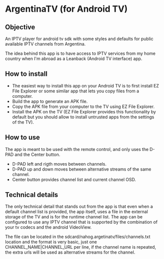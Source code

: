 # ArgentinaTV (for Android TV)

## Objective

An IPTV player for android tv sdk with some styles and defaults for public available IPTV channels from Argentina.

The idea behind this app is to have access to IPTV services from my home country when I'm abroad as a Leanback (Android TV interface) app.

## How to install

- The easiest way to install this app on your Android TV is to first install EZ File Explorer or some similar app that lets you copy files from a computer.
- Build the app to generate an APK file.
- Copy the APK file from your computer to the TV using EZ File Explorer.
- Install the APK on the TV (EZ File Explorer provides this functionality by default but you should allow to install untrusted apps from the settings of the TV).

## How to use

The app is meant to be used with the remote control, and only uses the D-PAD and the Center button.

- D-PAD left and rigth moves between channels.
- D-PAD up and down moves between alternative streams of the same channel.
- Center button provides channel list and current channel OSD.

## Technical details

The only technical detail that stands out from the app is that even when a default channel list is provided, the app itself, uses a file in the external storage of the TV and is for the runtime channel list. The app can be configured to use any IPTV channel that is supported by the combination of your tv codecs and the android VideoView.

The file can be located in the sdcard/nahog.argetinatv/files/channels.txt location and the format is very basic, just one CHANNEL_NAME|CHANNEL_URL per line, if the channel name is repeated, the extra urls will be used as alternative streams for the channel.

